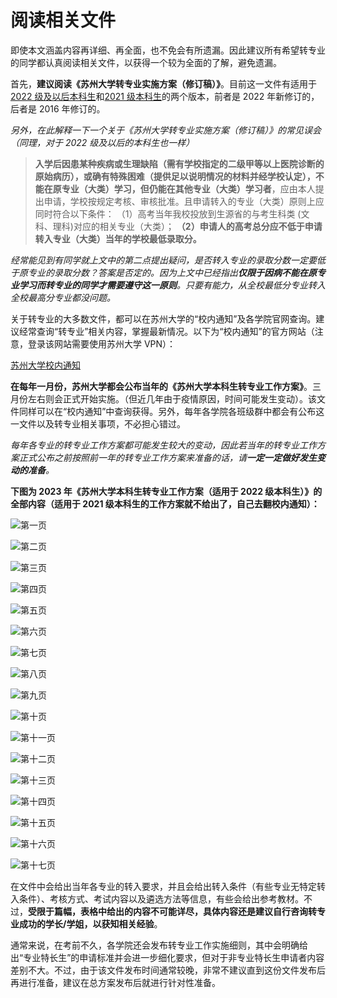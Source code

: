 # 阅读相关文件

即使本文涵盖内容再详细、再全面，也不免会有所遗漏。因此建议所有希望转专业的同学都认真阅读相关文件，以获得一个较为全面的了解，避免遗漏。

首先，**建议阅读《苏州大学转专业实施方案（修订稿）》**。目前这一文件有适用于[2022 级及以后本科生](../附件/苏州大学本科生转专业实施办法（修订稿）（适用于2022级本科生）.md)和[2021 级本科生](../附件/苏州大学本科生转专业实施办法（修订稿）（适用于2021级本科生）.md)的两个版本，前者是 2022 年新修订的，后者是 2016 年修订的。

_另外，在此解释一下一个关于《苏州大学转专业实施方案（修订稿）》的常见误会（同理，对于 2022 级及以后的本科生也一样）_

> **入学后因患某种疾病或生理缺陷（需有学校指定的二级甲等以上医院诊断的原始病历），或确有特殊困难（提供足以说明情况的材料并经学校认定），不能在原专业（大类）学习，但仍能在其他专业（大类）学习者**，应由本人提出申请，学校按规定考核、审核批准。且申请转入的专业（大类）原则上应同时符合以下条件：
> （1）高考当年我校投放到生源省的与考生科类 (文科、理科)对应的相关专业（大类）；
> **（2）申请人的高考总分应不低于申请转入专业（大类）当年的学校最低录取分。**

_经常能见到有同学就上文中的第二点提出疑问，是否转入专业的录取分数一定要低于原专业的录取分数？答案是否定的。因为上文中已经指出**仅限于因病不能在原专业学习而转专业的同学才需要遵守这一原则**。只要有能力，从全校最低分专业转入全校最高分专业都没问题。_

关于转专业的大多数文件，都可以在苏州大学的“校内通知”及各学院官网查询。建议经常查询“转专业”相关内容，掌握最新情况。以下为“校内通知”的官方网站（注意，登录该网站需要使用苏州大学 VPN）：

[苏州大学校内通知](https://link.zhihu.com/?target=http%3A//file.suda.edu.cn/defaultroot/SInformAction.do%3Faction%3Dinit%26type%3D1)

**在每年一月份，苏州大学都会公布当年的《苏州大学本科生转专业工作方案》**。三月份左右则会正式开始实施。（但近几年由于疫情原因，时间可能发生变动）。该文件同样可以在“校内通知”中查询获得。另外，每年各学院各班级群中都会有公布这一文件以及转专业相关事项，不必担心错过。

_每年各专业的转专业工作方案都可能发生较大的变动，因此若当年的转专业工作方案正式公布之前按照前一年的转专业工作方案来准备的话，请**一定一定做好发生变动的准备**。_

**下图为 2023 年《苏州大学本科生转专业工作方案（适用于 2022 级本科生）》的全部内容（适用于 2021 级本科生的工作方案就不给出了，自己去翻校内通知）：**

![第一页](https://picx.zhimg.com/80/v2-ec2cf1da57f3c84ada3c49314d8a5ce2_720w.png)

![第二页](https://pic1.zhimg.com/80/v2-ec5faa8160d3e8a32d1d13f55d3cef76_720w.png)

![第三页](https://picx.zhimg.com/80/v2-fd9cc13af153a48c53ffe41690b8bbb9_720w.png)

![第四页](https://pic1.zhimg.com/80/v2-19da0827f5474c6598ab6b0b19698cce_720w.png)

![第五页](https://picx.zhimg.com/80/v2-be5799989ea9498a9ec4da0662f7dad5_720w.png)

![第六页](https://picx.zhimg.com/80/v2-3e3bb51d5e862c652e437c4cb54f00d7_720w.png)

![第七页](https://pic1.zhimg.com/80/v2-4423574001f7e50ce25e70a3946814be_720w.png)

![第八页](https://pic1.zhimg.com/80/v2-14fe6aef806db33f36ee94885673d045_720w.png)

![第九页](https://pica.zhimg.com/80/v2-cb88c02949e9c8bccbea0a1a53354b74_720w.png)

![第十页](https://picx.zhimg.com/80/v2-a12570a7c00c37f763eb09dd6ce143d1_720w.png)

![第十一页](https://picx.zhimg.com/80/v2-803d2bb7d8c1a8f3925f0cb4fd03e42a_720w.png)

![第十二页](https://picx.zhimg.com/80/v2-b02579edb50250544b3358bc64101c25_720w.png)

![第十三页](https://pic1.zhimg.com/80/v2-2d37fbe1bc5678bb47998dc7195b8136_720w.png)

![第十四页](https://pic1.zhimg.com/80/v2-32f5a05cf3e65cc20e49846547e744bc_720w.png)

![第十五页](https://pic1.zhimg.com/80/v2-b6193fb39dee2a3d4cf96894ad5ea16e_720w.png)

![第十六页](https://picx.zhimg.com/80/v2-c2bd9fa4a3765e13400b404b1db29131_720w.png)

![第十七页](https://pic1.zhimg.com/80/v2-74692f4d02aace10629c349990185a24_720w.png)

在文件中会给出当年各专业的转入要求，并且会给出转入条件（有些专业无特定转入条件）、考核方式、考试内容以及遴选方法等信息，有些会给出参考教材。不过，**受限于篇幅，表格中给出的内容不可能详尽，具体内容还是建议自行咨询转专业成功的学长/学姐，以获知相关经验**。

通常来说，在考前不久，各学院还会发布转专业工作实施细则，其中会明确给出“专业特长生”的申请标准并会进一步细化要求，但对于非专业特长生申请者内容差别不大。不过，由于该文件发布时间通常较晚，非常不建议直到这份文件发布后再进行准备，建议在总方案发布后就进行针对性准备。

